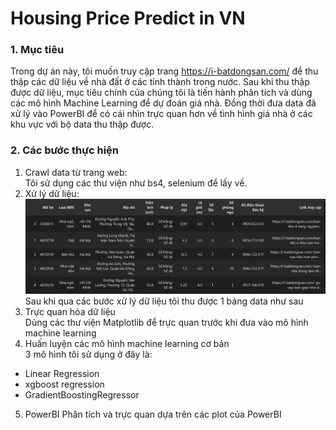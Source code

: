 # **Housing Price Predict in VN**  
### **1. Mục tiêu**  
Trong dự án này, tôi muốn truy cập trang https://i-batdongsan.com/ để thu thập các dữ liệu về nhà đất ở các tỉnh thành trong nước. Sau khi thu thập được dữ liệu, mục tiêu chính của chúng tôi là tiến hành phân tích và dùng các mô hình Machine Learning để dự đoán giá nhà. Đồng thời đưa data đã xử lý vào PowerBI để có cái nhìn trực quan hơn về tình hình giá nhà ở các khu vực với bộ data thu thập được.  
### **2. Các bước thực hiện**  
1. Crawl data từ trang web:  
Tôi sử dụng các thư viện như bs4, selenium để lấy về.  
2. Xử lý dữ liệu:  
![alt text](image.png)
Sau khi qua các bước xử lý dữ liệu tôi thu được 1 bảng data như sau  
3. Trực quan hóa dữ liệu  
Dùng các thư viện Matplotlib để trực quan trước khi đưa vào mô hình machine learning  
4. Huấn luyện các mô hình machine learning cơ bản  
3 mô hình tôi sử dụng ở đây là:  
- Linear Regression  
- xgboost regression  
- GradientBoostingRegressor
5. PowerBI
Phân tích và trực quan dựa trên các plot của PowerBI